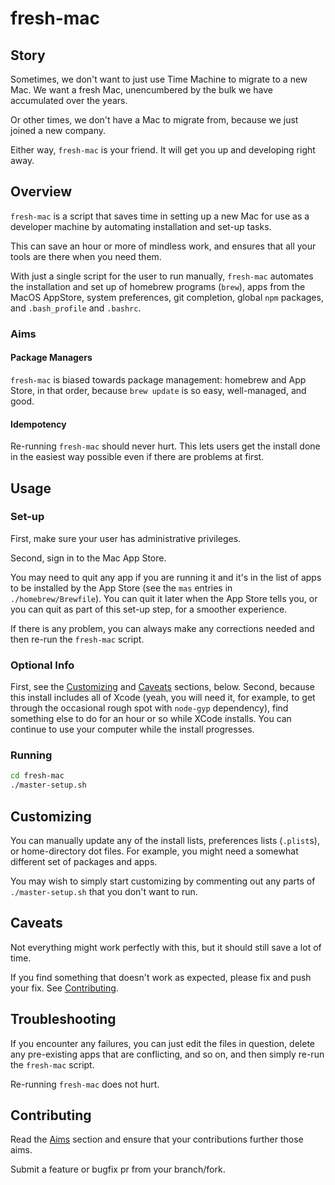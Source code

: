 # fresh-mac

## Story

Sometimes, we don't want to just use Time Machine to migrate to a new Mac.  We want a fresh Mac, unencumbered by the bulk we have accumulated over the years.  

Or other times, we don't have a Mac to migrate from, because we just joined a new company.

Either way, `fresh-mac` is your friend.  It will get you up and developing right away.

## Overview

`fresh-mac` is a script that saves time in setting up a new Mac for use as a developer machine by automating installation and set-up tasks.

This can save an hour or more of mindless work, and ensures that all your tools are there when you need them.

With just a single script for the user to run manually, `fresh-mac` automates the installation and set up of homebrew programs (`brew`), apps from the MacOS AppStore, system preferences, git completion, global `npm` packages, and `.bash_profile` and `.bashrc`.

### Aims

#### Package Managers

`fresh-mac` is biased towards package management: homebrew and App Store, in that order, because `brew update` is so easy, well-managed, and good.  

#### Idempotency

Re-running `fresh-mac` should never hurt.  This lets users get the install done in the easiest way possible even if there are problems at first.

## Usage

### Set-up

First, make sure your user has administrative privileges.

Second, sign in to the Mac App Store.

You may need to quit any app if you are running it and it's in the list of apps to be installed by the App Store (see the `mas` entries in `./homebrew/Brewfile`).  You can quit it later when the App Store tells you, or you can quit as part of this set-up step, for a smoother experience.

If there is any problem, you can always make any corrections needed and then re-run the `fresh-mac` script.

### Optional Info

First, see the [Customizing](#customizing) and [Caveats](#caveats) sections, below.
Second, because this install includes all of Xcode (yeah, you will need it, for example, to get through the occasional rough spot with `node-gyp` dependency), find something else to do for an hour or so while XCode installs.  You can continue to use your computer while the install progresses.

### Running

```bash
cd fresh-mac
./master-setup.sh
```

## Customizing

You can manually update any of the install lists, preferences lists (`.plist`s), or home-directory dot files.  For example, you might need a somewhat different set of packages and apps.

You may wish to simply start customizing by commenting out any parts of `./master-setup.sh` that you don't want to run.

## Caveats

Not everything might work perfectly with this, but it should still save a lot of time.

If you find something that doesn't work as expected, please fix and push your fix.  See [Contributing](#contributing).

## Troubleshooting

If you encounter any failures, you can just edit the files in question, delete any pre-existing apps that are conflicting, and so on, and then simply re-run the `fresh-mac` script.  

Re-running `fresh-mac` does not hurt.

## Contributing

Read the [Aims](#aims) section and ensure that your contributions further those aims.

Submit a feature or bugfix pr from your branch/fork.
